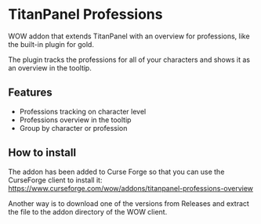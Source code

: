 # TitanPanel Professions

WOW addon that extends TitanPanel with an overview for professions, like the built-in plugin for gold.

The plugin tracks the professions for all of your characters and shows it as an overview in the tooltip.

## Features

-   Professions tracking on character level
-   Professions overview in the tooltip
-   Group by character or profession

## How to install

The addon has been added to Curse Forge so that you can use the CurseForge client to install it:
https://www.curseforge.com/wow/addons/titanpanel-professions-overview

Another way is to download one of the versions from Releases and extract the file to the addon directory of the WOW client.
